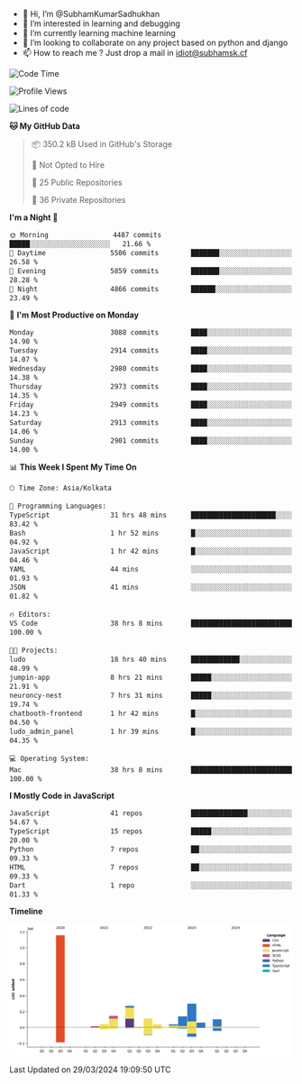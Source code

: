 - 👋 Hi, I’m @SubhamKumarSadhukhan
- 👀 I’m interested in learning and debugging
- 🌱 I’m currently learning machine learning
- 💞️ I’m looking to collaborate on any project based on python and django
- 📫 How to reach me ?
      Just drop a mail in idiot@subhamsk.cf

<!---
SubhamKumarSadhukhan/SubhamKumarSadhukhan is a ✨ special ✨ repository because its `README.md` (this file) appears on your GitHub profile.
You can click the Preview link to take a look at your changes.
--->


<!--START_SECTION:waka-->
![Code Time](http://img.shields.io/badge/Code%20Time-2%2C056%20hrs%2020%20mins-blue)

![Profile Views](http://img.shields.io/badge/Profile%20Views-6-blue)

![Lines of code](https://img.shields.io/badge/From%20Hello%20World%20I%27ve%20Written-2.4%20million%20lines%20of%20code-blue)

**🐱 My GitHub Data** 

> 📦 350.2 kB Used in GitHub's Storage 
 > 
> 🚫 Not Opted to Hire
 > 
> 📜 25 Public Repositories 
 > 
> 🔑 36 Private Repositories 
 > 
**I'm a Night 🦉** 

```text
🌞 Morning                4487 commits        █████░░░░░░░░░░░░░░░░░░░░   21.66 % 
🌆 Daytime                5506 commits        ███████░░░░░░░░░░░░░░░░░░   26.58 % 
🌃 Evening                5859 commits        ███████░░░░░░░░░░░░░░░░░░   28.28 % 
🌙 Night                  4866 commits        ██████░░░░░░░░░░░░░░░░░░░   23.49 % 
```
📅 **I'm Most Productive on Monday** 

```text
Monday                   3088 commits        ████░░░░░░░░░░░░░░░░░░░░░   14.90 % 
Tuesday                  2914 commits        ████░░░░░░░░░░░░░░░░░░░░░   14.07 % 
Wednesday                2980 commits        ████░░░░░░░░░░░░░░░░░░░░░   14.38 % 
Thursday                 2973 commits        ████░░░░░░░░░░░░░░░░░░░░░   14.35 % 
Friday                   2949 commits        ████░░░░░░░░░░░░░░░░░░░░░   14.23 % 
Saturday                 2913 commits        ████░░░░░░░░░░░░░░░░░░░░░   14.06 % 
Sunday                   2901 commits        ████░░░░░░░░░░░░░░░░░░░░░   14.00 % 
```


📊 **This Week I Spent My Time On** 

```text
🕑︎ Time Zone: Asia/Kolkata

💬 Programming Languages: 
TypeScript               31 hrs 48 mins      █████████████████████░░░░   83.42 % 
Bash                     1 hr 52 mins        █░░░░░░░░░░░░░░░░░░░░░░░░   04.92 % 
JavaScript               1 hr 42 mins        █░░░░░░░░░░░░░░░░░░░░░░░░   04.46 % 
YAML                     44 mins             ░░░░░░░░░░░░░░░░░░░░░░░░░   01.93 % 
JSON                     41 mins             ░░░░░░░░░░░░░░░░░░░░░░░░░   01.82 % 

🔥 Editors: 
VS Code                  38 hrs 8 mins       █████████████████████████   100.00 % 

🐱‍💻 Projects: 
ludo                     18 hrs 40 mins      ████████████░░░░░░░░░░░░░   48.99 % 
jumpin-app               8 hrs 21 mins       █████░░░░░░░░░░░░░░░░░░░░   21.91 % 
neuroncy-nest            7 hrs 31 mins       █████░░░░░░░░░░░░░░░░░░░░   19.74 % 
chatbooth-frontend       1 hr 42 mins        █░░░░░░░░░░░░░░░░░░░░░░░░   04.50 % 
ludo_admin_panel         1 hr 39 mins        █░░░░░░░░░░░░░░░░░░░░░░░░   04.35 % 

💻 Operating System: 
Mac                      38 hrs 8 mins       █████████████████████████   100.00 % 
```

**I Mostly Code in JavaScript** 

```text
JavaScript               41 repos            ██████████████░░░░░░░░░░░   54.67 % 
TypeScript               15 repos            █████░░░░░░░░░░░░░░░░░░░░   20.00 % 
Python                   7 repos             ██░░░░░░░░░░░░░░░░░░░░░░░   09.33 % 
HTML                     7 repos             ██░░░░░░░░░░░░░░░░░░░░░░░   09.33 % 
Dart                     1 repo              ░░░░░░░░░░░░░░░░░░░░░░░░░   01.33 % 
```



**Timeline**

![Lines of Code chart](https://raw.githubusercontent.com/SubhamKumarSadhukhan/SubhamKumarSadhukhan/main/assets/bar_graph.png)


 Last Updated on 29/03/2024 19:09:50 UTC
<!--END_SECTION:waka-->
